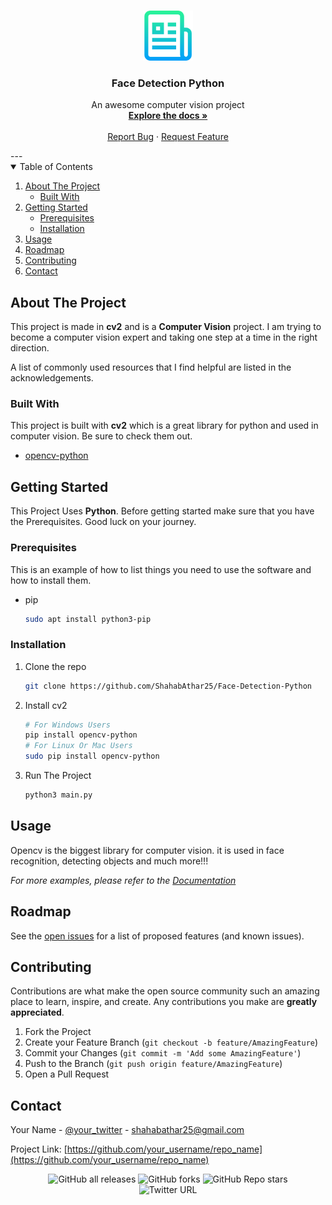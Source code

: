 <br />
<p align="center">
  <a href="https://github.com/othneildrew/Face-Detection-App">
    <img src="img/logo.png" alt="Logo" width="80" height="80">
  </a>

  <h3 align="center">Face Detection Python</h3>

  <p align="center">
    An awesome computer vision project
    <br />
    <a href="https://github.com/othneildrew/Face-Detection-Python"><strong>Explore the docs »</strong></a>
    <br />
    <br />
    <a href="https://github.com/othneildrew/Face-Detection-Python/issues">Report Bug</a>
    ·
    <a href="https://github.com/othneildrew/Face-Detection-Python/issues">Request Feature</a>
  </p>
</p>
---

<!-- TABLE OF CONTENTS -->
<details open="open">
  <summary>Table of Contents</summary>
  <ol>
    <li>
      <a href="#about-the-project">About The Project</a>
      <ul>
        <li><a href="#built-with">Built With</a></li>
      </ul>
    </li>
    <li>
      <a href="#getting-started">Getting Started</a>
      <ul>
        <li><a href="#prerequisites">Prerequisites</a></li>
        <li><a href="#installation">Installation</a></li>
      </ul>
    </li>
    <li><a href="#usage">Usage</a></li>
    <li><a href="#roadmap">Roadmap</a></li>
    <li><a href="#contributing">Contributing</a></li>
    <li><a href="#contact">Contact</a></li>
  </ol>
</details>

<!-- ABOUT THE PROJECT -->

## About The Project

This project is made in **cv2** and is a **Computer Vision** project. I am trying to become a computer vision expert and taking one step at a time in the right direction.

A list of commonly used resources that I find helpful are listed in the acknowledgements.

### Built With

This project is built with **cv2** which is a great library for python and used in computer vision. Be sure to check them out.

- [opencv-python](https://opencv.org/)

<!-- GETTING STARTED -->

## Getting Started

This Project Uses **Python**. Before getting started make sure that you have the Prerequisites. Good luck on your journey.

### Prerequisites

This is an example of how to list things you need to use the software and how to install them.

- pip
  ```sh
  sudo apt install python3-pip
  ```

### Installation

1. Clone the repo
   ```sh
   git clone https://github.com/ShahabAthar25/Face-Detection-Python
   ```
2. Install cv2
   ```sh
   # For Windows Users
   pip install opencv-python
   # For Linux Or Mac Users
   sudo pip install opencv-python
   ```
3. Run The Project
   ```sh
   python3 main.py
   ```

<!-- USAGE EXAMPLES -->

## Usage

Opencv is the biggest library for computer vision. it is used in face recognition, detecting objects and much more!!!

_For more examples, please refer to the [Documentation](https://docs.opencv.org/master/d6/d00/tutorial_py_root.html)_

<!-- ROADMAP -->

## Roadmap

See the [open issues](https://github.com/othneildrew/Face-Detection-Python/issues) for a list of proposed features (and known issues).

<!-- CONTRIBUTING -->

## Contributing

Contributions are what make the open source community such an amazing place to learn, inspire, and create. Any contributions you make are **greatly appreciated**.

1. Fork the Project
2. Create your Feature Branch (`git checkout -b feature/AmazingFeature`)
3. Commit your Changes (`git commit -m 'Add some AmazingFeature'`)
4. Push to the Branch (`git push origin feature/AmazingFeature`)
5. Open a Pull Request

<!-- CONTACT -->

## Contact

Your Name - [@your_twitter](https://twitter.com/MUnpopulur) - shahabathar25@gmail.com

Project Link: [https://github.com/your_username/repo_name](https://github.com/your_username/repo_name)

<div align="center">
    <img alt="GitHub all releases" src="https://img.shields.io/github/downloads/ShahabAthar25/Face-Detection-Python/total?style=for-the-badge">
    <img alt="GitHub forks" src="https://img.shields.io/github/forks/ShahabAthar25/Face-Detection-Python?style=for-the-badge">
    <img alt="GitHub Repo stars" src="https://img.shields.io/github/stars/ShahabAthar25/Face-Detection-Python?style=for-the-badge">
    <br />
    <img alt="Twitter URL" src="https://img.shields.io/twitter/url?style=social&url=https%3A%2F%2Ftwitter.com%2FMUnpopulur">
</div>
